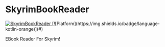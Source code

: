 # SkyrimBookReader
<a href="http://fvcproductions.com">
  <img src="https://i.ebayimg.com/images/i/123557296889-0-1/s-l1000.jpg" title="SkyrimBookReader">
</a>
[![Platform](https://img.shields.io/badge/language-kotlin-orange)](#)  

EBook Reader For Skyrim!

